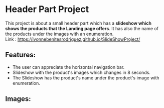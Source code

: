 # Header Part Project
This project is about a small header part which has a **slideshow which shows the products that the Landing page offers**.
      It has also the name of the products under the images with an enumeration.<br/>
     Link : https://ivonnebenitesrodriguez.github.io/SlideShowProject/
      
## Features:
* The user can appreciate the horizontal navigation bar.
* Slideshow with the product's images which changes in 8 seconds.
* The Slideshow has the product's name under the product's image with enumeration. 

## Images:
